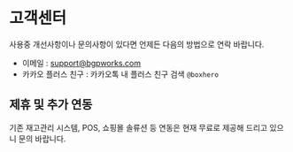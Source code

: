 # 고객센터

사용중 개선사항이나 문의사항이 있다면 언제든 다음의 방법으로 연락 바랍니다.

- 이메일 : support@bgpworks.com
- 카카오 플러스 친구 : 카카오톡 내 플러스 친구 검색 `@boxhero`

## 제휴 및 추가 연동
기존 재고관리 시스템, POS, 쇼핑몰 솔류션 등 연동은 현재 무료로 제공해 드리고 있으니 문의 바랍니다.
